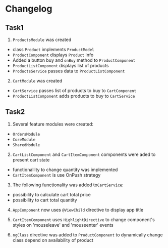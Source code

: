 # Changelog

## Task1

1. `ProductsModule` was created
  * class `Product` implements `ProductModel`
  * `ProductComponent` displays `Product` info
  * Added a button buy and `onBuy` method to `ProductComponent`
  * `ProductListComponent` displays list of products
  * `ProductsService` passes data to `ProductListComponent`

2. `CartModule` was created
  * `CartService` passes list of products to buy to `CartComponent`
  * `ProductListComponent` adds products to buy to `CartService`

## Task2

1. Several feature modules were created:
  * `OrdersModule`
  * `CoreModule`
  * `SharedModule`

2. `CartListComponent` and `СartItemComponent` components were aded to present cart state
  * functionallity to change quantity was implemented
  * `СartItemComponent` is use OnPush strategy

3. The following functionality was added to`CartService`:
  * possibility to calculate cart total price
  * possibility to cart total quantity

4. `AppComponent` now uses `@ViewChild` directive to display app title

5. `CartItemComponent` uses `HighlightDirective` to change component's styles on 'mouseleave' and 'mouseenter' events

6. `ngClass` directive was added to `ProductComponent` to dynamically change class depend on availability of product

